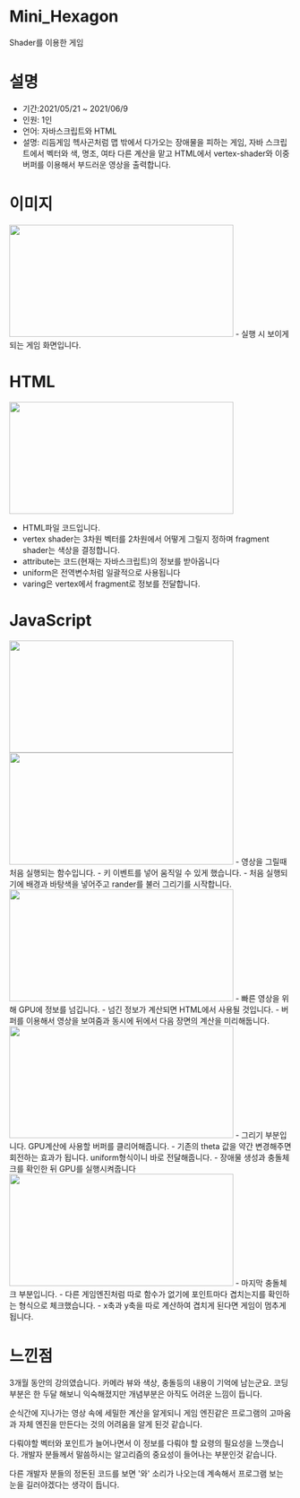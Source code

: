 # Mini_Hexagon
Shader를 이용한 게임

# 설명
- 기간:2021/05/21 ~ 2021/06/9
- 인원: 1인
- 언어: 자바스크립트와 HTML
- 설명: 리듬게임 헥사곤처럼 맵 밖에서 다가오는 장애물을 피하는 게임, 
      자바 스크립트에서 벡터와 색, 명조, 여타 다른 계산을 맡고
      HTML에서 vertex-shader와 이중 버퍼를 이용해서 부드러운 영상을 출력합니다.
     
# 이미지
<img src="https://user-images.githubusercontent.com/59460871/154225292-1b7d8099-1001-4622-9ec6-ede7e7d573b5.PNG"  width="400" height="200"/>
- 실행 시 보이게 되는 게임 화면입니다.



# HTML
<img src="https://user-images.githubusercontent.com/59460871/157811227-6728c92a-3bc3-4b94-a33b-48403a4ebd22.PNG"  width="400" height="200"/>

- HTML파일 코드입니다.
- vertex shader는 3차원 벡터를 2차원에서 어떻게 그릴지 정하며 fragment shader는 색상을 결정합니다.
- attribute는 코드(현재는 자바스크립트)의 정보를 받아옵니다
- uniform은 전역변수처럼 일괄적으로 사용됩니다
- varing은 vertex에서 fragment로 정보를 전달합니다.


# JavaScript

<img src="https://user-images.githubusercontent.com/59460871/157814889-b46e1a6b-645f-411c-91d1-0ef950e49cc9.PNG"  width="400" height="200"/>
<img src="https://user-images.githubusercontent.com/59460871/157815202-4b07dd24-7529-49bd-a9d5-a5c88c5b9a1e.PNG"  width="400" height="200"/>
- 영상을 그릴때 처음 실행되는 함수입니다.
- 키 이벤트를 넣어 움직일 수 있게 했습니다.
- 처음 실행되기에 배경과 바탕색을 넣어주고 rander를 불러 그리기를 시작합니다.


<img src="https://user-images.githubusercontent.com/59460871/157813968-5ab9d989-1f45-4fb0-8191-cc33cc01d31a.PNG"  width="400" height="200"/>
- 빠른 영상을 위해 GPU에 정보를 넘깁니다.
- 넘긴 정보가 계산되면 HTML에서 사용될 것입니다.
- 버퍼를 이용해서 영상을 보여줌과 동시에 뒤에서 다음 장면의 계산을 미리해둡니다.


<img src="https://user-images.githubusercontent.com/59460871/157815257-879e8082-56aa-483c-8cc1-3c3f474153a1.PNG"  width="400" height="200"/>
- 그리기 부분입니다. GPU계산에 사용할 버퍼를 클리어해줍니다.
- 기존의 theta 값을 약간 변경해주면 회전하는 효과가 됩니다. uniform형식이니 바로 전달해줍니다.
- 장애물 생성과 충돌체크를 확인한 뒤 GPU를 실행시켜줍니다


<img src="https://user-images.githubusercontent.com/59460871/157815988-53c86baa-b9a0-4f41-8b60-d5d0fcc8a0f3.PNG"  width="400" height="200"/>
- 마지막 충돌체크 부분입니다.
- 다른 게임엔진처럼 따로 함수가 없기에 포인트마다 겹치는지를 확인하는 형식으로 체크했습니다.
- x축과 y축을 따로 계산하여 겹치게 된다면 게임이 멈추게 됩니다.


# 느낀점
3개월 동안의 강의였습니다. 카메라 뷰와 색상, 충돌등의 내용이 기억에 남는군요. 코딩부분은 한 두달 해보니 익숙해졌지만 개념부분은 아직도 어려운 느낌이 듭니다. 

순식간에 지나가는 영상 속에 세밀한 계산을 알게되니 게임 엔진같은 프로그램의 고마움과 자체 엔진을 만든다는 것의 어려움을 알게 된것 같습니다.

다뤄야할 벡터와 포인트가 늘어나면서 이 정보를 다뤄야 할 요령의 필요성을 느꼇습니다. 개발자 분들께서 말씀하시는 알고리즘의 중요성이 들어나는 부분인것 같습니다.

다른 개발자 분들의 정돈된 코드를 보면 '와' 소리가 나오는데 계속해서 프로그램 보는 눈을 길러야겠다는 생각이 듭니다.




